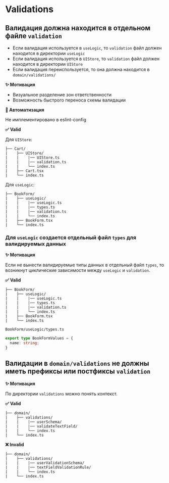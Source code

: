 # Validations

## Валидация должна находится в отдельном файле `validation`

- Если валидация используется в `useLogic`, то `validation` файл должен находится в директории `useLogic`
- Если валидация используется в `UIStore`, то `validation` файл должен находится в директории `UIStore`
- Если валидация переиспользуется, то она должна находится в `domain/validations/`

**✨ Мотивация**

- Визуальное разделение зон ответственности
- Возможность быстрого переноса схемы валидации

**🤖 Автоматизация**

Не имплементировано в eslint-config

**✅ Valid**

Для `UIStore`:
```
├── Cart/
|    ├── UIStore/ 
|    |    |── UIStore.ts
|    |    |── validation.ts
|    |    └── index.ts
|    ├── Cart.tsx
|    └── index.ts
```

Для `useLogic`:
```
├── BookForm/
|    ├── useLogic/ 
|    |    |── useLogic.ts
|    |    |── types.ts
|    |    |── validation.ts
|    |    └── index.ts
|    ├── BookForm.tsx
|    └── index.ts
```

### Для `useLogic` создается отдельный файл `types` для валидируемых данных

**✨ Мотивация**

Если не вынести валидируемые типы данных в отдельный файл `types`, то возникнут циклические зависимости между
`useLogic` и `validation`.

**✅ Valid**

```
├── BookForm/
|    ├── useLogic/ 
|    |    |── useLogic.ts
|    |    |── types.ts
|    |    |── validation.ts
|    |    └── index.ts
|    ├── BookForm.tsx
|    └── index.ts
```

```BookForm/useLogic/types.ts```
```ts
export type BookFormValues = {
  name: string;
}
```

## Валидации в `domain/validations` не должны иметь префиксы или постфиксы `validation`

**✨ Мотивация**

По директории `validations` можно понять контекст.

**✅ Valid**

```
├── domain/
|    ├── validations/ 
|    |    |── userSchema/
|    |    |── validateTextField/
|    |    └── index.ts
|    └── index.ts
```

**❌ Invalid**

```
├── domain/
|    ├── validations/ 
|    |    |── userValidationSchema/
|    |    |── textFieldValidationRule/
|    |    └── index.ts
|    └── index.ts
```
